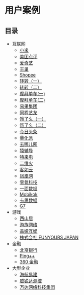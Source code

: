 # 用户案例

## 目录

- 互联网
  - [小米](../user-case-xiaomi.md)
  - [美团点评](../user-case-meituandianping.md)
  - [爱奇艺](../user-case-iqiyi.md)
  - [丰巢](../user-case-fengchao.md)
  - [Shopee](../user-case-shopee.md)
  - [转转（一）](../user-case-zhuanzhuan.md)
  - [转转（二）](../user-case-zhuanzhuan-2.md)
  - [摩拜单车(一)](../user-case-mobike.md)
  - [摩拜单车(二)](../user-case-mobike-2.md)
  - [易果集团](../user-case-yiguo.md)
  - [同程艺龙](../user-case-tongcheng.md)
  - [饿了么（一）](../user-case-eleme-1.md)
  - [饿了么（二）](../user-case-eleme-2.md)
  - [今日头条](../user-case-toutiao.md)
  - [量化派](../user-case-lianghuapai.md)
  - [去哪儿网](../user-case-qunar.md)
  - [猿辅导](../user-case-yuanfudao.md)
  - [特来电](../user-case-telaidian.md)
  - [二维火](../user-case-erweihuo.md)
  - [客如云](../user-case-keruyun.md)
  - [凤凰网](../user-case-ifeng.md)
  - [零氪科技](../user-case-linkdoc.md)
  - [一面数据](../user-case-yimian.md)
  - [Mobikok](../user-case-mobikok.md)
  - [卡思数据](../user-case-kasi.md)
  - [G7](../user-case-g7.md)
- 游戏
  - [西山居](../user-case-xishanju.md)
  - [游族网络](../user-case-youzu.md)
  - [盖娅互娱](../user-case-gaea-ad.md)
  - [株式会社 FUNYOURS JAPAN](../user-case-funyours-japan.md)
- 金融
  - [北京银行](../user-case-beijing-bank.md)
  - [Ping++](../user-case-ping++.md)
  - [360 金融](../user-case-360.md)
- 大型企业
  - [海航易建](../user-case-ekingtech.md)
  - [威锐达测控](../user-case-weiruida.md)
  - [万达网络科技集团](../user-case-wanda.md)
